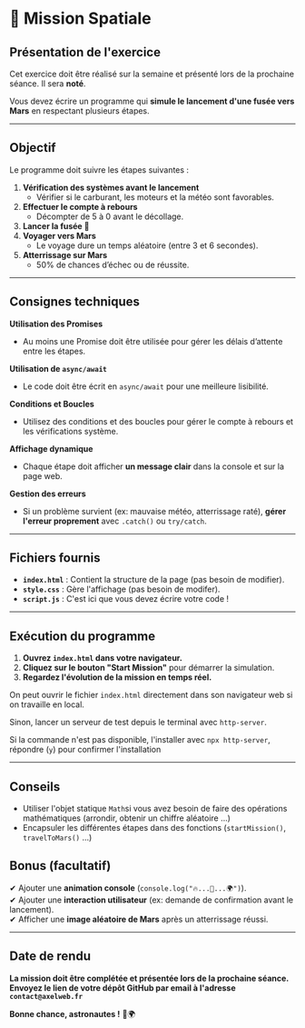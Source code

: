 # 🚀 Mission Spatiale

## Présentation de l'exercice  
Cet exercice doit être réalisé sur la semaine et présenté lors de la prochaine séance. 
Il sera **noté**.  

Vous devez écrire un programme qui **simule le lancement d'une fusée vers Mars** 
en respectant plusieurs étapes.  

---

## Objectif  
Le programme doit suivre les étapes suivantes :  

1. **Vérification des systèmes avant le lancement**  
   - Vérifier si le carburant, les moteurs et la météo sont favorables.  
2. **Effectuer le compte à rebours**  
   - Décompter de 5 à 0 avant le décollage.  
3. **Lancer la fusée 🚀** 
4. **Voyager vers Mars**  
   - Le voyage dure un temps aléatoire (entre 3 et 6 secondes).  
5. **Atterrissage sur Mars**  
   - 50% de chances d’échec ou de réussite.  

---

## Consignes techniques  

**Utilisation des Promises**  
- Au moins une Promise doit être utilisée pour gérer les délais d’attente entre les étapes.  

**Utilisation de `async/await`**  
- Le code doit être écrit en `async/await` pour une meilleure lisibilité.  

**Conditions et Boucles**  
- Utilisez des conditions et des boucles pour gérer le compte à rebours et 
les vérifications système.  

**Affichage dynamique**  
- Chaque étape doit afficher **un message clair** dans la console et sur la page web.  

**Gestion des erreurs**  
- Si un problème survient (ex: mauvaise météo, atterrissage raté), 
**gérer l'erreur proprement** avec `.catch()` ou `try/catch`.  

---

## Fichiers fournis  
- **`index.html`** : Contient la structure de la page (pas besoin de modifier).  
- **`style.css`** : Gère l'affichage (pas besoin de modifer).  
- **`script.js`** : C'est ici que vous devez écrire votre code !  

---

## Exécution du programme  
1. **Ouvrez `index.html` dans votre navigateur.**  
2. **Cliquez sur le bouton "Start Mission"** pour démarrer la simulation.  
3. **Regardez l'évolution de la mission en temps réel.**  

On peut ouvrir le fichier `index.html` directement dans son navigateur web
si on travaille en local.

Sinon, lancer un serveur de test depuis le terminal avec `http-server`.

Si la commande n'est pas disponible, l'installer avec `npx http-server`,
répondre (`y`) pour confirmer l'installation

---

## Conseils

- Utiliser l'objet statique `Math`si vous avez besoin de faire des opérations mathématiques
(arrondir, obtenir un chiffre aléatoire ...)
- Encapsuler les différentes étapes dans des fonctions (`startMission()`, `travelToMars()` ...)

## Bonus (facultatif)  
✔ Ajouter une **animation console** (`console.log("🔥...🚀...🌍")`).  
✔ Ajouter une **interaction utilisateur** (ex: demande de confirmation avant le lancement).  
✔ Afficher une **image aléatoire de Mars** après un atterrissage réussi.  

---

## Date de rendu  
**La mission doit être complétée et présentée lors de la prochaine séance.**  
**Envoyez le lien de votre dépôt GitHub par email à l'adresse `contact@axelweb.fr`**  

**Bonne chance, astronautes !** 🚀🌍  


